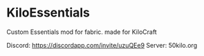 # KiloEssentials
Custom Essentials mod for fabric. made for KiloCraft

Discord: https://discordapp.com/invite/uzuQEe9
Server: 50kilo.org
